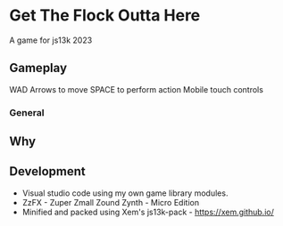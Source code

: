 # Get The Flock Outta Here

A game for js13k 2023  


## Gameplay
WAD Arrows to move
SPACE to perform action
Mobile touch controls

### General



## Why

## Development
* Visual studio code using my own game library modules.
* ZzFX - Zuper Zmall Zound Zynth - Micro Edition
* Minified and packed using Xem's js13k-pack - https://xem.github.io/
